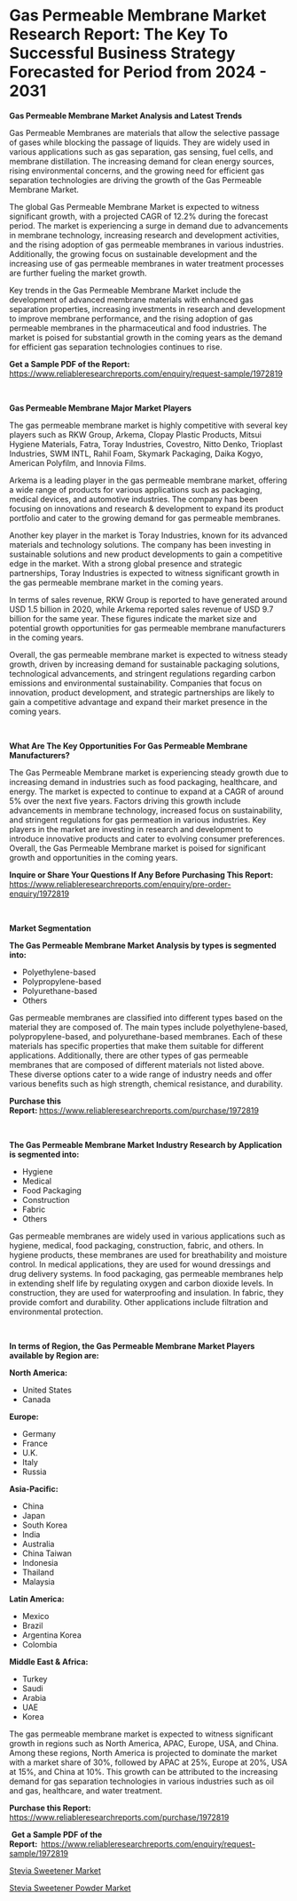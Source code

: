 <p><h1>Gas Permeable Membrane Market Research Report: The Key To Successful Business Strategy Forecasted for Period from 2024 - 2031</h1></p><p><strong>Gas Permeable Membrane Market Analysis and Latest Trends</strong></p>
<p><p>Gas Permeable Membranes are materials that allow the selective passage of gases while blocking the passage of liquids. They are widely used in various applications such as gas separation, gas sensing, fuel cells, and membrane distillation. The increasing demand for clean energy sources, rising environmental concerns, and the growing need for efficient gas separation technologies are driving the growth of the Gas Permeable Membrane Market.</p><p>The global Gas Permeable Membrane Market is expected to witness significant growth, with a projected CAGR of 12.2% during the forecast period. The market is experiencing a surge in demand due to advancements in membrane technology, increasing research and development activities, and the rising adoption of gas permeable membranes in various industries. Additionally, the growing focus on sustainable development and the increasing use of gas permeable membranes in water treatment processes are further fueling the market growth.</p><p>Key trends in the Gas Permeable Membrane Market include the development of advanced membrane materials with enhanced gas separation properties, increasing investments in research and development to improve membrane performance, and the rising adoption of gas permeable membranes in the pharmaceutical and food industries. The market is poised for substantial growth in the coming years as the demand for efficient gas separation technologies continues to rise.</p></p>
<p><strong>Get a Sample PDF of the Report:&nbsp;</strong> <a href="https://www.reliableresearchreports.com/enquiry/request-sample/1972819">https://www.reliableresearchreports.com/enquiry/request-sample/1972819</a></p>
<p>&nbsp;</p>
<p><strong>Gas Permeable Membrane Major Market Players</strong></p>
<p><p>The gas permeable membrane market is highly competitive with several key players such as RKW Group, Arkema, Clopay Plastic Products, Mitsui Hygiene Materials, Fatra, Toray Industries, Covestro, Nitto Denko, Trioplast Industries, SWM INTL, Rahil Foam, Skymark Packaging, Daika Kogyo, American Polyfilm, and Innovia Films.</p><p>Arkema is a leading player in the gas permeable membrane market, offering a wide range of products for various applications such as packaging, medical devices, and automotive industries. The company has been focusing on innovations and research & development to expand its product portfolio and cater to the growing demand for gas permeable membranes.</p><p>Another key player in the market is Toray Industries, known for its advanced materials and technology solutions. The company has been investing in sustainable solutions and new product developments to gain a competitive edge in the market. With a strong global presence and strategic partnerships, Toray Industries is expected to witness significant growth in the gas permeable membrane market in the coming years.</p><p>In terms of sales revenue, RKW Group is reported to have generated around USD 1.5 billion in 2020, while Arkema reported sales revenue of USD 9.7 billion for the same year. These figures indicate the market size and potential growth opportunities for gas permeable membrane manufacturers in the coming years.</p><p>Overall, the gas permeable membrane market is expected to witness steady growth, driven by increasing demand for sustainable packaging solutions, technological advancements, and stringent regulations regarding carbon emissions and environmental sustainability. Companies that focus on innovation, product development, and strategic partnerships are likely to gain a competitive advantage and expand their market presence in the coming years.</p></p>
<p>&nbsp;</p>
<p><strong>What Are The Key Opportunities For Gas Permeable Membrane Manufacturers?</strong></p>
<p><p>The Gas Permeable Membrane market is experiencing steady growth due to increasing demand in industries such as food packaging, healthcare, and energy. The market is expected to continue to expand at a CAGR of around 5% over the next five years. Factors driving this growth include advancements in membrane technology, increased focus on sustainability, and stringent regulations for gas permeation in various industries. Key players in the market are investing in research and development to introduce innovative products and cater to evolving consumer preferences. Overall, the Gas Permeable Membrane market is poised for significant growth and opportunities in the coming years.</p></p>
<p><strong>Inquire or Share Your Questions If Any Before Purchasing This Report:</strong> <a href="https://www.reliableresearchreports.com/enquiry/pre-order-enquiry/1972819">https://www.reliableresearchreports.com/enquiry/pre-order-enquiry/1972819</a></p>
<p>&nbsp;</p>
<p><strong>Market Segmentation</strong></p>
<p><strong>The Gas Permeable Membrane Market Analysis by types is segmented into:</strong></p>
<p><ul><li>Polyethylene-based</li><li>Polypropylene-based</li><li>Polyurethane-based</li><li>Others</li></ul></p>
<p><p>Gas permeable membranes are classified into different types based on the material they are composed of. The main types include polyethylene-based, polypropylene-based, and polyurethane-based membranes. Each of these materials has specific properties that make them suitable for different applications. Additionally, there are other types of gas permeable membranes that are composed of different materials not listed above. These diverse options cater to a wide range of industry needs and offer various benefits such as high strength, chemical resistance, and durability.</p></p>
<p><strong>Purchase this Report:&nbsp;</strong><a href="https://www.reliableresearchreports.com/purchase/1972819">https://www.reliableresearchreports.com/purchase/1972819</a></p>
<p>&nbsp;</p>
<p><strong>The Gas Permeable Membrane Market Industry Research by Application is segmented into:</strong></p>
<p><ul><li>Hygiene</li><li>Medical</li><li>Food Packaging</li><li>Construction</li><li>Fabric</li><li>Others</li></ul></p>
<p><p>Gas permeable membranes are widely used in various applications such as hygiene, medical, food packaging, construction, fabric, and others. In hygiene products, these membranes are used for breathability and moisture control. In medical applications, they are used for wound dressings and drug delivery systems. In food packaging, gas permeable membranes help in extending shelf life by regulating oxygen and carbon dioxide levels. In construction, they are used for waterproofing and insulation. In fabric, they provide comfort and durability. Other applications include filtration and environmental protection.</p></p>
<p>&nbsp;</p>
<p><strong>In terms of Region, the Gas Permeable Membrane Market Players available by Region are:</strong></p>
<p>
    <p> <strong> North America: </strong>
        <ul>
            <li>United States</li>
            <li>Canada</li>
        </ul>
        </p> 
    <p> <strong> Europe: </strong>
        <ul>
            <li>Germany</li>
            <li>France</li>
            <li>U.K.</li>
            <li>Italy</li>
            <li>Russia</li>
        </ul>
        </p> 
    <p> <strong> Asia-Pacific: </strong>
        <ul>
            <li>China</li>
            <li>Japan</li>
            <li>South Korea</li>
            <li>India</li>
            <li>Australia</li>
            <li>China Taiwan</li>
            <li>Indonesia</li>
            <li>Thailand</li>
            <li>Malaysia</li>
        </ul>
        </p> 
    <p> <strong> Latin America: </strong>
        <ul>
            <li>Mexico</li>
            <li>Brazil</li>
            <li>Argentina Korea</li>
            <li>Colombia</li>
        </ul>
        </p> 
    <p> <strong> Middle East & Africa: </strong>
        <ul>
            <li>Turkey</li>
            <li>Saudi</li>
            <li>Arabia</li>
            <li>UAE</li>
            <li>Korea</li>
        </ul>
    </p>
    </p>
<p><p>The gas permeable membrane market is expected to witness significant growth in regions such as North America, APAC, Europe, USA, and China. Among these regions, North America is projected to dominate the market with a market share of 30%, followed by APAC at 25%, Europe at 20%, USA at 15%, and China at 10%. This growth can be attributed to the increasing demand for gas separation technologies in various industries such as oil and gas, healthcare, and water treatment.</p></p>
<p><strong>Purchase this Report: </strong><a href="https://www.reliableresearchreports.com/purchase/1972819">https://www.reliableresearchreports.com/purchase/1972819</a></p>
<p>&nbsp;<strong>Get a Sample PDF of the Report:&nbsp;&nbsp;</strong><a href="https://www.reliableresearchreports.com/enquiry/request-sample/1972819">https://www.reliableresearchreports.com/enquiry/request-sample/1972819</a></p>
<p><strong></strong></p>
<p><p><a href="https://github.com/peachesmcdowel1/Market-Research-Report-List-1/blob/main/stevia-sweetener-market.md">Stevia Sweetener Market</a></p><p><a href="https://github.com/edytherolanlouisejk1miz0wig/Market-Research-Report-List-1/blob/main/stevia-sweetener-powder-market.md">Stevia Sweetener Powder Market</a></p></p>